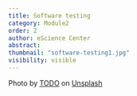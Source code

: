 ```yaml
---
title: Software testing
category: Module2
order: 2 
author: eScience Center
abstract: 
thumbnail: "software-testing1.jpg"
visibility: visible
---
```



Photo by <a href="">TODO</a> on <a href="https://csharp-station.com/Tutorial/CSharp/Lesson19">Unsplash</a>
  
  
